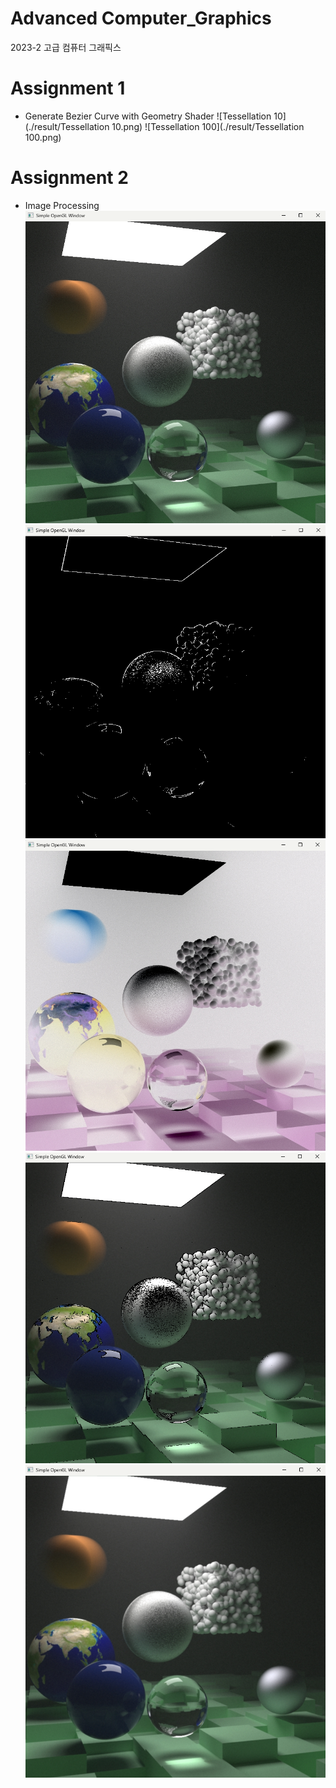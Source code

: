 # Advanced Computer_Graphics
2023-2 고급 컴퓨터 그래픽스

# Assignment 1
- Generate Bezier Curve with Geometry Shader
![Tessellation 10](./result/Tessellation 10.png)
![Tessellation 100](./result/Tessellation 100.png)
# Assignment 2
- Image Processing
![Origin](./result/Origin.png)
![EdgeDetection](./result/EdgeDetection.png)
![Negative](./result/Negative.png)
![ToonRendering](./result/ToonRendering.png)
![GaussianBlur](./result/GaussianBlur.png)